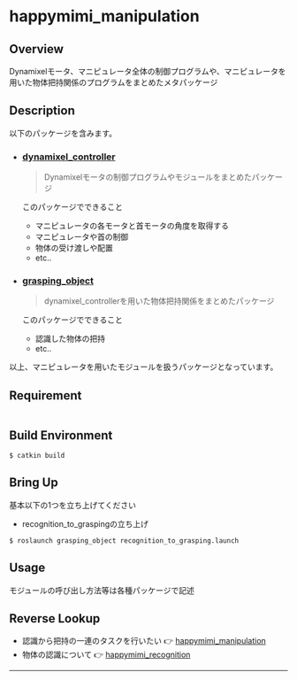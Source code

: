 # happymimi_manipulation
## Overview
Dynamixelモータ、マニピュレータ全体の制御プログラムや、マニピュレータを用いた物体把持関係のプログラムをまとめたメタパッケージ

## Description
以下のパッケージを含みます。
- ### [dynamixel_controller](./dynamixel_controller)
    > Dynamixelモータの制御プログラムやモジュールをまとめたパッケージ  

    このパッケージでできること
    - マニピュレータの各モータと首モータの角度を取得する
    - マニピュレータや首の制御
    - 物体の受け渡しや配置
    - etc..

- ### [grasping_object](./grasping_object)
    > dynamixel_controllerを用いた物体把持関係をまとめたパッケージ  
    
    このパッケージでできること
    - 認識した物体の把持
    - etc..
    
以上、マニピュレータを用いたモジュールを扱うパッケージとなっています。  

## Requirement
```

```

## Build Environment
```
$ catkin build
```

## Bring Up
基本以下の1つを立ち上げてください  
- recognition_to_graspingの立ち上げ
```
$ roslaunch grasping_object recognition_to_grasping.launch
```

## Usage
モジュールの呼び出し方法等は各種パッケージで記述

## Reverse Lookup
- 認識から把持の一連のタスクを行いたい 👉 [happymimi_manipulation]()
- 物体の認識について 👉 [happymimi_recognition](https://github.com/KIT-Happy-Robot/happymimi_recognition)

---
